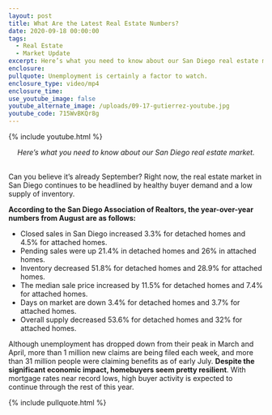 ```yaml
---
layout: post
title: What Are the Latest Real Estate Numbers?
date: 2020-09-18 00:00:00
tags:
  - Real Estate
  - Market Update
excerpt: Here’s what you need to know about our San Diego real estate market.
enclosure:
pullquote: Unemployment is certainly a factor to watch.
enclosure_type: video/mp4
enclosure_time:
use_youtube_image: false
youtube_alternate_image: /uploads/09-17-gutierrez-youtube.jpg
youtube_code: 715WvBKQr8g
---
```


{% include youtube.html %}

<center><em>Here&rsquo;s what you need to know about our San Diego real estate market.</em></center>

<br>Can you believe it’s already September? Right now, the real estate market in San Diego continues to be headlined by healthy buyer demand and a low supply of inventory.

**According to the San Diego Association of Realtors, the year-over-year numbers from August are as follows:**

* Closed sales in San Diego increased 3.3% for detached homes and 4.5% for attached homes.
* Pending sales were up 21.4% in detached homes and 26% in attached homes.
* Inventory decreased 51.8% for detached homes and 28.9% for attached homes.
* The median sale price increased by 11.5% for detached homes and 7.4% for attached homes.
* Days on market are down 3.4% for detached homes and 3.7% for attached homes.
* Overall supply decreased 53.6% for detached homes and 32% for attached homes.

Although unemployment has dropped down from their peak in March and April, more than 1 million new claims are being filed each week, and more than 31 million people were claiming benefits as of early July. **Despite the significant economic impact, homebuyers seem pretty resilient**. With mortgage rates near record lows, high buyer activity is expected to continue through the rest of this year.

{% include pullquote.html %}